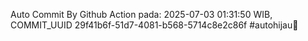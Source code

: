 Auto Commit By Github Action pada: 2025-07-03 01:31:50 WIB, COMMIT_UUID 29f41b6f-51d7-4081-b568-5714c8e2c86f #autohijau🗿
